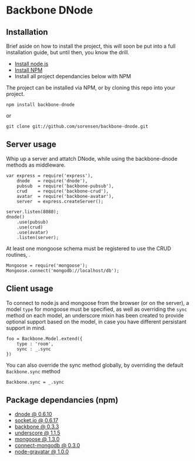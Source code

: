 # Backbone DNode

## Installation

Brief aside on how to install the project, this will soon be put into a full 
installation guide, but until then, you know the drill.

* [Install node.js](http://github.com/joyent/node)
* [Install NPM](http://github.com/joyent/npm)
* Install all project dependancies below with NPM

The project can be installed via NPM, or by cloning this repo into your project.

    npm install backbone-dnode  

or

    git clone git://github.com/sorensen/backbone-dnode.git


## Server usage

Whip up a server and attatch DNode, while using the backbone-dnode
methods as middleware.

    var express = require('express'),
        dnode   = require('dnode'),
        pubsub  = require('backbone-pubsub'),
        crud    = require('backbone-crud'),
        avatar  = require('backbone-avatar'),
        server  = express.createServer();
    
    server.listen(8080);
    dnode()
        .use(pubsub)
        .use(crud)
        .use(avatar)
        .listen(server);

    
At least one mongoose schema must be registered to use the CRUD
routines, .

    Mongoose = require('mongoose');
    Mongoose.connect('mongodb://localhost/db');

## Client usage

To connect to node.js and mongoose from the browser (or on the server), 
a model `type` for mongoose must be specified, as well as overriding the 
`sync` method on each model, an underscore mixin has been created to
provide optional support based on the model, in case you have different 
persistant support in mind.

    foo = Backbone.Model.extend({
        type : 'room',
        sync : _.sync
    })

You can also override the sync method globally, by overriding 
the default `Backbone.sync` method

    Backbone.sync = _.sync



## Package dependancies (npm)

* [dnode @ 0.6.10](http://github.com/substack/dnode)
* [socket.io @ 0.6.17](http://github.com/LearnBoost/Socket.IO-node)
* [backbone @ 0.3.3](http://github.com/documentcloud/backbone)
* [underscore @ 1.1.5](http://github.com/documentcloud/underscore)
* [mongoose @ 1.3.0](http://github.com/LearnBoost/mongoose)
* [connect-mongodb @ 0.3.0](http://github.com/kcbanner/connect-mongo)
* [node-gravatar @ 1.0.0](http://github.com/arnabc/node-gravatar)
